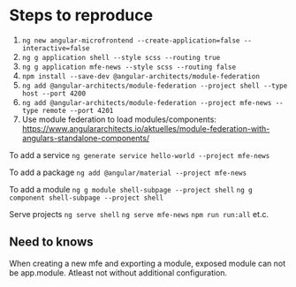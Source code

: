 # Steps to reproduce
1. `ng new angular-microfrontend --create-application=false --interactive=false`
2. `ng g application shell --style scss --routing true`
3. `ng g application mfe-news --style scss --routing false`
4. `npm install --save-dev @angular-architects/module-federation`
5. `ng add @angular-architects/module-federation --project shell --type host --port 4200`
6. `ng add @angular-architects/module-federation --project mfe-news --type remote --port 4201`
7. Use module federation to load modules/components: https://www.angulararchitects.io/aktuelles/module-federation-with-angulars-standalone-components/


To add a service
`ng generate service hello-world --project mfe-news`

To add a package
`ng add @angular/material --project mfe-news`

To add a module
`ng g module shell-subpage --project shell`
`ng g component shell-subpage --project shell`


Serve projects
`ng serve shell`
`ng serve mfe-news`
`npm run run:all`
et.c.

## Need to knows
When creating a new mfe and exporting a module, exposed module can not be app.module. Atleast not without additional configuration.